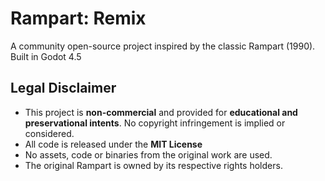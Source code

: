 # Rampart: Remix

A community open-source project inspired by the classic Rampart (1990).
Built in Godot 4.5

## Legal Disclaimer

- This project is **non-commercial** and provided for **educational and preservational intents**. No copyright infringement is implied or considered.
- All code is released under the **MIT License**
- No assets, code or binaries from the original work are used.
- The original Rampart is owned by its respective rights holders.
